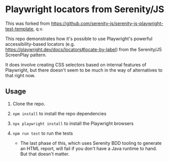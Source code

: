 # Playwright locators from Serenity/JS

This was forked from <https://github.com/serenity-js/serenity-js-playwright-test-template>, q.v.

This repo demonstrates how it's possible to use Playwright's powerful accessibility-based locators (e.g. <https://playwright.dev/docs/locators#locate-by-label>) from the Serenity/JS ScreenPlay pattern.

It does involve creating CSS selectors based on internal features of Playwright, but there doesn't seem to be much in the way of alternatives to that right now.

## Usage

1. Clone the repo.
1. `npm install` to install the repo dependencies
1. `npx playwright install` to install the Playwright browsers
1. `npm run test` to run the tests

    - The last phase of this, which uses Serenity BDD tooling to generate an HTML report, will fail if you don't have a Java runtime to hand. But that doesn't matter.

